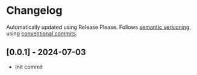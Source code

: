 # Changelog

Automatically updated using Release Please. Follows [semantic versioning](https://semver.org/spec/v2.0.0.html), using [conventional commits](https://www.conventionalcommits.org/en/v1.0.0/).


## [0.0.1] - 2024-07-03

- Init commit
